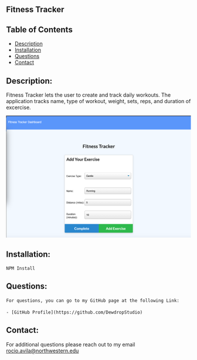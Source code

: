 ## Fitness Tracker

 ## Table of Contents
- [Description](#description)
- [Installation](#installation)
- [Questions](#contact)
- [Contact](#contact)

 ## Description:
 
 Fitness Tracker lets the user to create and track daily workouts. The application tracks name, type of workout, weight, sets, reps, and duration of excercise. 
  
 ![picture](FitnessTracker.PNG)

 ## Installation:
    NPM Install

 ## Questions:
    For questions, you can go to my GitHub page at the following Link:

    - [GitHub Profile](https://github.com/DewdropStudio)

 ## Contact:
   For additional questions please reach out to my email rocio.avila@northwestern.edu
